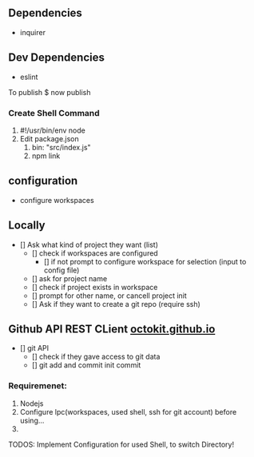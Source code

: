 ## Dependencies
* inquirer


## Dev Dependencies
* eslint


To publish
    $ now publish

### Create Shell Command
1. #!/usr/bin/env node
2. Edit package.json
   1. bin: "src/index.js"
   1. npm link


## configuration
  * configure workspaces

## Locally
* [] Ask what kind of project they want (list)
  * [] check if workspaces are configured
    * [] if not prompt to configure workspace for selection (input to config file)
  * [] ask for project name
  * [] check if project exists in workspace
  * [] prompt for other name, or cancell project init
  * [] Ask if they want to create a git repo (require ssh)

## Github API REST CLient [octokit.github.io](https://octokit.github.io/rest.js/v17)
* [] git API
  * [] check if they gave access to git data
  * [] git add and commit init commit



### Requiremenet:
1. Nodejs
2. Configure lpc(workspaces, used shell, ssh for git account) before using...
3. 




TODOS:
Implement Configuration for used Shell, to switch Directory!